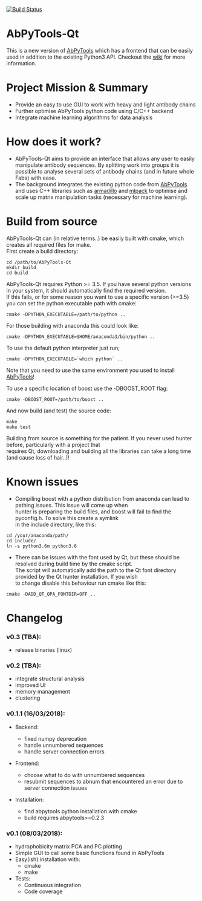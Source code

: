 [![Build Status](https://travis-ci.org/gf712/AbPyTools-Qt.svg?branch=master)](https://travis-ci.org/gf712/AbPyTools-Qt)
  
AbPyTools-Qt  
============  
  
This is a new version of [AbPyTools](https://github.com/gf712/AbPyTools) which has a frontend that can be easily used in addition to the existing Python3 API. Checkout the [wiki](https://github.com/gf712/AbPyTools-Qt/wiki) for more information.  
  
Project Mission & Summary  
=========================  
- Provide an easy to use GUI to work with heavy and light antibody chains  
- Further optimise AbPyTools python code using C/C++ backend  
- Integrate machine learning algorithms for data analysis  
  
How does it work?  
=================  
- AbPyTools-Qt aims to provide an interface that allows any user to easily manipulate antibody sequences. By splitting work into groups it is possible to analyse several sets of antibody chains (and in future whole Fabs) with ease.  
- The background integrates the existing python code from [AbPyTools](https://github.com/gf712/AbPyTools) and uses C++ libraries such as [armadillo](http://arma.sourceforge.net/) and [mlpack](https://www.mlpack.org/) to optimise and scale up matrix manipulation tasks (necessary for machine learning).  
  
Build from source  
=================  
AbPyTools-Qt can (in relative terms..) be easily built with cmake, which creates all required files for make.  
First create a build directory:  
```  
cd /path/to/AbPyTools-Qt  
mkdir build  
cd build  
```  
  
AbPyTools-Qt requires Python >= 3.5. If you have several python versions in your system, it should automatically find the required version.  
If this fails, or for some reason you want to use a specific version (>=3.5) you can set the python executable path with cmake:  
```  
cmake -DPYTHON_EXECUTABLE=/path/to/python ..  
```  
For those building with anaconda this could look like:  
```  
cmake -DPYTHON_EXECUTABLE=$HOME/anaconda3/bin/python ..  
```  
To use the default python interpreter just run;

```
cmake -DPYTHON_EXECUTABLE=`which python` ..
```

Note that you need to use the same environment you used to install [AbPyTools](https://github.com/gf712/AbPyTools)!  

To use a specific location of boost use the -DBOOST_ROOT flag:
```  
cmake -DBOOST_ROOT=/path/to/boost ..  
```  

And now build (and test) the source code:  
  
```  
make  
make test  
```  
  
Building from source is something for the patient. If you never used hunter before, particularly with a project that   
requires Qt, downloading and building all the libraries can take a long time (and cause loss of hair..)!  
  
Known issues  
============  
- Compiling boost with a python distribution from anaconda can lead to pathing issues. This issue will come up when   
hunter is preparing the build files, and boost will fail to find the pyconfig.h. To solve this create a symlink  
in the include directory, like this:  
```  
cd /your/anaconda/path/  
cd include/  
ln -s python3.6m python3.6  
```  
  
- There can be issues with the font used by Qt, but these should be resolved during build time by the cmake script.  
The script will automatically add the path to the Qt font directory provided by the Qt hunter installation. If you wish  
to change disable this behaviour run cmake like this:  
  
`cmake -DADD_QT_QPA_FONTDIR=OFF ..`  
  
Changelog  
=========  
### v0.3 (TBA):  
- release binaries (linux)  
  
### v0.2 (TBA):  
- integrate structural analysis  
- improved UI  
- memory management  
- clustering  

### v0.1.1 (16/03/2018):
- Backend:
  - fixed numpy deprecation
  - handle unnumbered sequences
  - handle server connection errors

- Frontend:
  - choose what to do with unnumbered sequences
  - resubmit sequences to abnum that encountered an error due to server connection issues
  
- Installation:
  - find abpytools python installation with cmake
  - build requires abpytools>=0.2.3
  
### v0.1 (08/03/2018):  
- hydrophobicity matrix PCA and PC plotting  
- Simple GUI to call some basic functions found in AbPyTools  
- Easy(ish) installation with:  
  - cmake  
  - make  
- Tests:  
  - Continuous integration   
  - Code coverage
